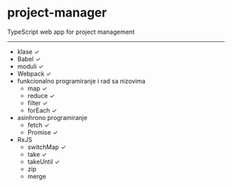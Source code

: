 # project-manager

TypeScript web app for project management

---

-   klase ✓
-   Babel ✓
-   moduli ✓
-   Webpack ✓
-   funkcionalno programiranje i rad sa nizovima
    -   map ✓
    -   reduce ✓
    -   filter ✓
    -   forEach ✓
-   asinhrono programiranje
    -   fetch ✓
    -   Promise ✓
-   RxJS
    -   switchMap ✓
    -   take ✓
    -   takeUntil ✓
    -   zip
    -   merge
